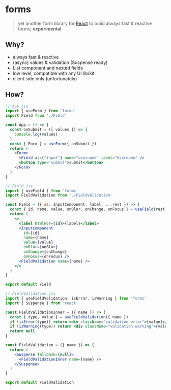 # forms

> yet another form library for [React](https://react.org) to build always fast & reactive forms; **experimental**

## Why?

 - always fast & reactive
 - (async) values & validation (Suspense ready)
 - List component and nested fields
 - low level, compatible with any UI lib/kit
 - client side only (unfortunately)

## How?

```jsx
// App.jsx
import { useForm } from 'forms'
import Field from './Field'

const App = () => {
  const onSubmit = ({ values }) => {
    console.log(values)
  }
  const { Form } = useForm({ onSubmit })
  return (
    <Form>
      <Field as={"input"} name="username" label="Username" />
      <button type="submit">submit</button>
    </Form>
  )
}
```

```jsx
// Field.jsx
import { useField } from 'forms'
import FieldValidation from './FieldValidation'

const Field = ({ as: InputComponent, label, ...rest }) => {
  const { id, name, value, onBlur, onChange, onFocus } = useField(rest)
  return (
    <>
      <label htmlFor={id}>{label}</label>
      <InputComponent
        id={id}
        name={name}
        value={value}
        onBlur={onBlur}
        onChange={onChange}
        onFocus={onFocus} />
      <FieldValidation name={name} />
    </>
  )
}

export default Field
```

```jsx
// FieldValidation.jsx
import { useFieldValidation, isError, isWarning } from 'forms'
import { Suspense } from 'react'

const FieldValidationInner = ({ name }) => {
  const { type, value } = useFieldValidation({ name })
  if (isError(type)) return <div className="validation error">{value}</div>
  if (isWarning(type)) return <div className="validation warning">{value}</div>
  return null
}

const FieldValidation = ({ name }) => {
  return (
    <Suspense fallback={null}>
      <FieldValidationInner name={name} />
    </Suspense>
  )
}

export default FieldValidation
```
